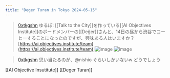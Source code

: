 ```yaml
---
title: "Deger Turan in Tokyo 2024-05-15"
---
```


> [0xtkgshn](https://twitter.com/0xtkgshn/status/1786709866591264855/photo/1) ゆるぼ: [[Talk to the City]]を作っている[[AI Objectives Institute]]のボードメンバーの[[Değer]]さんと、14日の昼から渋谷でコーヒーすることになったのですが、興味ある人はいますか？
>  [https://ai.objectives.institute/team](https://ai.objectives.institute/team)
>  ![image](https://pbs.twimg.com/media/GMuq1myakAAtBZt?format=jpg&name=900x900#.png) ![image](https://pbs.twimg.com/media/GMuq3iDbAAASGV2?format=jpg&name=900x900#.png)

> [0xtkgshn](https://twitter.com/0xtkgshn/status/1786709957163024843) 思い当たるのが、@nishio ぐらいしかいないw どうでしょう

[[AI Objective Insutitute]]
[[Deger Turan]]
